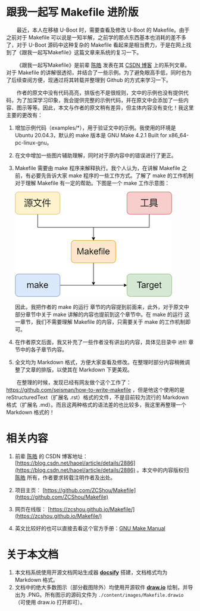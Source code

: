 # 跟我一起写 Makefile 进阶版
&emsp;&emsp;最近，本人在移植 U-Boot 时，需要查看及修改 U-Boot 的 Makefile。由于之前对于 Makefile 可以说是一知半解，之前学的那点东西基本也消耗的差不多了，对于 U-Boot 源码中这种复杂的 Makefile 看起来是相当费力，于是在网上找到了《跟我一起写Makefile》这篇文章来系统的复习一下。

&emsp;&emsp;《跟我一起写Makefile》是前辈 [陈皓](https://coolshell.cn/haoel) 发表在其 [CSDN 博客](https://blog.csdn.net/haoel/article/details/2886) 上的系列文章。对于 Makefile 的讲解很透彻，并结合了一些示例。为了避免眼高手低，同时也为了后续查阅方便，现通过将其转载并整理到 Github 的方式来学习一下。

&emsp;&emsp;作者的原文中没有代码高亮，排版也不是很规则，文中的示例也没有提供代码，为了加深学习印象，我会提供完整的示例代码，并在原文中会添加了一些内容、图示等等。因此，本文与作者的原文稍有差异，但主体内容没有变化！我这里主要的更改有：
1. 增加示例代码（examples/*），用于验证文中的示例。我使用的环境是 Ubuntu 20.04.3，默认的 make 版本是 GNU Make 4.2.1 Built for x86_64-pc-linux-gnu。
2. 在文中增加一些图片辅助理解，同时对于原内容中的错误进行了更正。
3. Makefile 需要由 make 程序来解释执行。我个人认为，在讲解 Makefile 之前，有必要先告诉大家 make 程序的一些工作方式。了解了 make 的工作机制对于理解 Makefile 有一定的帮助。下图是一个 make 工作示意图：

    ![make](./content/images/make.png)

    因此，我把作者的 make 的运行 章节的内容提到前面来，此外，对于原文中部分章节中关于 make 讲解的内容也提前到这个章节中。在 make 的运行 这一章节，我们不需要理解 Makefile 的内容，只需要关于 make 的工作机制即可。
4. 在作者原文后面，我又补充了一些作者没有讲出的内容，具体见目录中 `进阶` 章节中的各子章节内容。
5. 全文均为 Markdown 格式，方便大家查看及修改。在整理时部分内容稍微调整了文章的排版，以使其在 Markdown 下更美观。

&emsp;&emsp;在整理的时候，发现已经有网友做个这个工作了：https://github.com/seisman/how-to-write-makefile ，但是他这个使用的是 reStructuredText（扩展名 .rst）格式的文件，不是目前较为流行的 Markdown 格式（扩展名 .md）。而且这两种格式的语法差的也比较多，我这里再整理一个 Markdown 格式的！

# 相关内容
1. 前辈 [陈皓](https://coolshell.cn/haoel) 的 CSDN 博客地址：[https://blog.csdn.net/haoel/article/details/2886](https://blog.csdn.net/haoel/article/details/2886) 。本文中的内容版权归 [陈皓](https://coolshell.cn/haoel) 所有，作者要求转载注明作者及出处。

2. 项目主页： [https://github.com/ZCShou/Makefile](https://github.com/ZCShou/Makefile)

3. 网页在线版： [https://zcshou.github.io/Makefile/](https://zcshou.github.io/Makefile/)

4. 英文比较好的也可以直接去看这个官方手册：[GNU Make Manual](https://www.gnu.org/software/make/manual/)

# 关于本文档
1. 本文档系统使用开源文档网站生成器 **[docsify](https://docsify.js.org/#/)** 搭建，文档格式均为 Markdown 格式。
2. 文档中的绝大多数图示（部分截图除外）均使用开源软件 **[draw.io](https://www.diagrams.net/)** 绘制，并导出为 .PNG。所有图示的源码文件为 `./content/images/Makefile.drawio`（可使用 draw.io 打开即可）。
